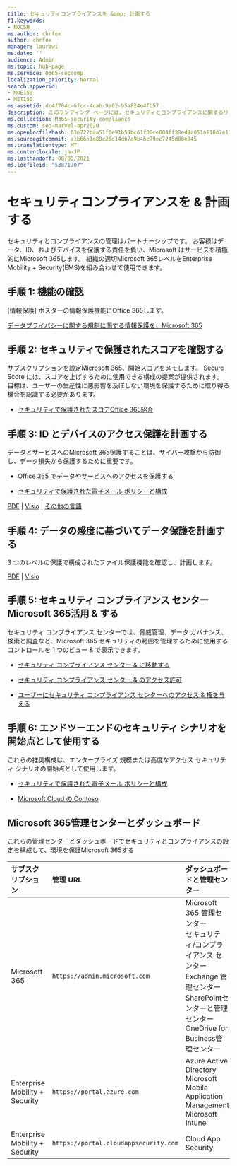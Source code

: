 ```yaml
---
title: セキュリティコンプライアンスを &amp; 計画する
f1.keywords:
- NOCSH
ms.author: chrfox
author: chrfox
manager: laurawi
ms.date: ''
audience: Admin
ms.topic: hub-page
ms.service: O365-seccomp
localization_priority: Normal
search.appverid:
- MOE150
- MET150
ms.assetid: dc4f704c-6fcc-4cab-9a02-95a824e4fb57
description: このランディング ページには、セキュリティとコンプライアンスに関するリンクと計画情報がOffice 365。
ms.collection: M365-security-compliance
ms.custom: seo-marvel-apr2020
ms.openlocfilehash: 03e722baa51f0e91b59bc61f30ce004ff38ed9a051a110d7e11ba49a9efb25dd
ms.sourcegitcommit: a1b66e1e80c25d14d67a9b46c79ec7245d88e045
ms.translationtype: MT
ms.contentlocale: ja-JP
ms.lasthandoff: 08/05/2021
ms.locfileid: "53871707"
---
```

# <a name="plan-for-security-amp-compliance"></a>セキュリティコンプライアンスを &amp; 計画する

セキュリティとコンプライアンスの管理はパートナーシップです。 お客様はデータ、ID、およびデバイスを保護する責任を負い、Microsoft はサービスを積極的にMicrosoft 365します。 組織の適切Microsoft 365レベルをEnterprise Mobility + Security(EMS)を組み合わせて使用できます。
  
## <a name="step-1-review-capabilities"></a>手順 1: 機能の確認

[情報保護] ポスターの情報保護機能にOffice 365します。 
  
[データプライバシーに関する規制に関する情報保護を、Microsoft 365](../solutions/information-protection-deploy.md)
  
## <a name="step-2-check-your-secure-score"></a>手順 2: セキュリティで保護されたスコアを確認する

サブスクリプションを設定Microsoft 365、開始スコアをメモします。 Secure Score には、スコアを上げするために使用できる構成の提案が提供されます。 目標は、ユーザーの生産性に悪影響を及ぼしない環境を保護するために取り得る機会を認識する必要があります。
  
- [セキュリティで保護されたスコアOffice 365紹介](../security/defender/microsoft-secure-score.md)
    
## <a name="step-3-plan-access-protection-for-identity-and-devices"></a>手順 3: ID とデバイスのアクセス保護を計画する

データとサービスへのMicrosoft 365保護することは、サイバー攻撃から防御し、データ損失から保護するために重要です。
  
- [Office 365 でデータやサービスへのアクセスを保護する](protect-access-to-data-and-services.md)
    
- [セキュリティで保護された電子メール ポリシーと構成](../security/office-365-security/secure-email-recommended-policies.md)
    
[PDF](https://go.microsoft.com/fwlink/p/?linkid=841656) | [Visio](https://go.microsoft.com/fwlink/p/?linkid=841657) | [その他の言語](https://www.microsoft.com/download/details.aspx?id=55032)
  
## <a name="step-4-plan-data-protection-based-on-data-sensitivity"></a>手順 4: データの感度に基づいてデータ保護を計画する

3 つのレベルの保護で構成されたファイル保護機能を確認し、計画します。
  
[PDF](https://download.microsoft.com/download/7/8/9/789645A5-BD10-4541-BC33-F8D1EFF5E911/MSFT_cloud_architecture_O365%20file%20protection.pdf) | [Visio](https://download.microsoft.com/download/7/8/9/789645A5-BD10-4541-BC33-F8D1EFF5E911/MSFT_cloud_architecture_O365%20file%20protection.vsdx)
  
## <a name="step-5-leverage-the-microsoft-365-security-amp-compliance-center"></a>手順 5: セキュリティ コンプライアンス センター Microsoft 365活用 &amp; する

セキュリティ コンプライアンス センターでは、脅威管理、データ ガバナンス、検索と調査など、Microsoft 365 セキュリティの範囲を管理するために使用するコントロールを 1 つのビュー &amp; で表示できます。 
  
- [セキュリティ コンプライアンス センター &amp; に移動する](./microsoft-365-compliance-center.md)
    
- [セキュリティ コンプライアンス センター &amp; のアクセス許可](~/security/office-365-security/protect-against-threats.md)
    
- [ユーザーにセキュリティ コンプライアンス センターへのアクセス &amp; 権を与える](~/security/office-365-security/grant-access-to-the-security-and-compliance-center.md)
    
## <a name="step-6-use-end-to-end-security-scenarios-as-starting-points"></a>手順 6: エンドツーエンドのセキュリティ シナリオを開始点として使用する

これらの推奨構成は、エンタープライズ 規模または高度なアクセス セキュリティ シナリオの開始点として使用します。
  
- [セキュリティで保護された電子メール ポリシーと構成](../security/office-365-security/secure-email-recommended-policies.md)
    
- [Microsoft Cloud の Contoso](../enterprise/contoso-case-study.md)
    
## <a name="microsoft-365-admin-centers-and-dashboards"></a>Microsoft 365管理センターとダッシュボード

これらの管理センターとダッシュボードでセキュリティとコンプライアンスの設定を構成して、環境を保護Microsoft 365する
  
|**サブスクリプション**|**管理 URL**|**ダッシュボードと管理センター**|
|:-----|:-----|:-----|
|Microsoft 365  <br/> |`https://admin.microsoft.com`  <br/> | Microsoft 365 管理センター  <br/>  セキュリティ/コンプライアンス センター  <br/>  Exchange 管理センター  <br/>  SharePointセンターと管理センター OneDrive for Business管理センター  <br/> |
|Enterprise Mobility + Security  <br/> |`https://portal.azure.com`  <br/> | Azure Active Directory  <br/>  Microsoft Mobile Application Management  <br/>  Microsoft Intune  <br/> |
|Enterprise Mobility + Security  <br/> |`https://portal.cloudappsecurity.com`  <br/> | Cloud App Security  <br/> |